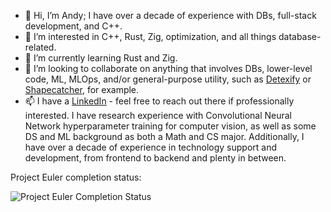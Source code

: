 - 👋 Hi, I’m Andy; I have over a decade of experience with DBs, full-stack development, and C++.
- 👀 I’m interested in C++, Rust, Zig, optimization, and all things database-related.
- 🌱 I’m currently learning Rust and Zig.
- 💞️ I’m looking to collaborate on anything that involves DBs, lower-level code, ML, MLOps, and/or general-purpose utility, such as [Detexify](https://detexify.kirelabs.org/classify.html) or [Shapecatcher](http://shapecatcher.com/), for example.
- 📫 I have a [LinkedIn](https://www.linkedin.com/in/andy-v/) - feel free to reach out there if professionally interested. I have research experience with Convolutional Neural Network hyperparameter training for computer vision, as well as some DS and ML background as both a Math and CS major. Additionally, I have over a decade of experience in technology support and development, from frontend to backend and plenty in between.

Project Euler completion status:

![Project Euler Completion Status](https://projecteuler.net/profile/avillalobos.png?)

<!--Note: to refresh this image, the following need run in Git Bash:
curl -X PURGE https://camo.githubusercontent.com/4d04abe0044d94fefcf9af2133223....
* see https://docs.github.com/en/authentication/keeping-your-account-and-data-secure/about-anonymized-urls#removing-an-image-from-camos-cache*
--alternatively, add a `?` to the end of the image URL to redraw, will test later to see if that's persistent...
-->
